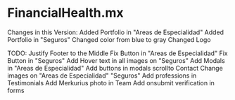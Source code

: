 # FinancialHealth.mx
Changes in this Version:
Added Portfolio in "Areas de Especialidad"
Added Portfolio in "Seguros"
Changed color from blue to gray
Changed Logo

TODO:
Justify Footer to the Middle
Fix Button in "Areas de Especialidad"
Fix Button in "Seguros"
Add Hover text in all images on "Seguros"
Add Modals in "Areas de Especialidad"
Add buttons in modals scrollto Contact
Change images on "Areas de Especialidad" "Seguros"
Add professions in Testimonials
Add Merkurius photo in Team
Add onsubmit verification in forms
